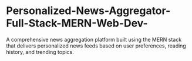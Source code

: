 # Personalized-News-Aggregator-Full-Stack-MERN-Web-Dev-
A comprehensive news aggregation platform built using the MERN stack that delivers personalized news feeds based on user preferences, reading history, and trending topics.
